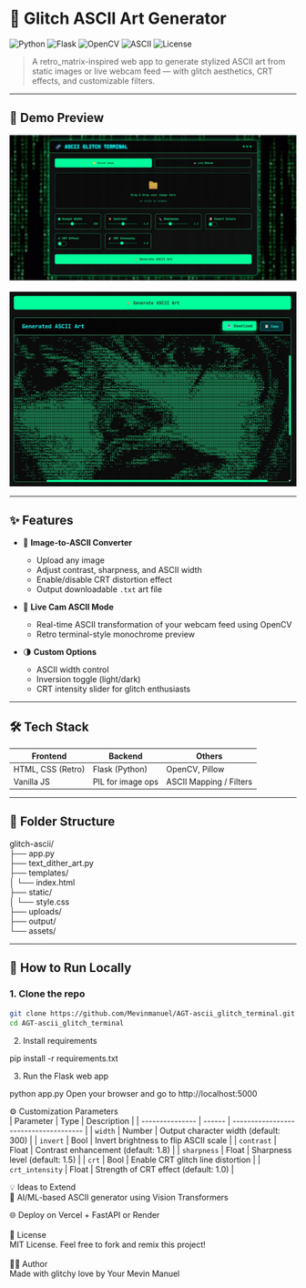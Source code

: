 # 🧬 Glitch ASCII Art Generator

![Python](https://img.shields.io/badge/Python-3.10+-blue)
![Flask](https://img.shields.io/badge/Flask-Web_App-lightgrey)
![OpenCV](https://img.shields.io/badge/OpenCV-Live_Cam-green)
![ASCII](https://img.shields.io/badge/ASCII-Glitch_Mode-purple)
![License](https://img.shields.io/badge/License-MIT-blue)

> A retro_matrix-inspired web app to generate stylized ASCII art from static images or live webcam feed — with glitch aesthetics, CRT effects, and customizable filters.

---

## 🌈 Demo Preview

<div align="center">
  <img src="9.jpg" width="700" alt="Image to ASCII Upload Demo"/>
  <br><br>
  <img src="8.jpg" width="700" alt="Live Webcam ASCII Art"/>
</div>

---

## ✨ Features

- 🎨 **Image-to-ASCII Converter**
  - Upload any image
  - Adjust contrast, sharpness, and ASCII width
  - Enable/disable CRT distortion effect
  - Output downloadable `.txt` art file

- 📸 **Live Cam ASCII Mode**
  - Real-time ASCII transformation of your webcam feed using OpenCV
  - Retro terminal-style monochrome preview

- 🌗 **Custom Options**
  - ASCII width control
  - Inversion toggle (light/dark)
  - CRT intensity slider for glitch enthusiasts

---

## 🛠 Tech Stack

| Frontend         | Backend           | Others            |
|------------------|-------------------|-------------------|
| HTML, CSS (Retro) | Flask (Python)    | OpenCV, Pillow    |
| Vanilla JS       | PIL for image ops | ASCII Mapping / Filters |

---

## 📂 Folder Structure <br>

glitch-ascii/ <br>
├── app.py <br>
├── text_dither_art.py <br>
├── templates/ <br>
│ └── index.html <br>
├── static/ <br>
│ └── style.css <br>
├── uploads/ <br>
├── output/ <br>
└── assets/ <br>


---

## 🚀 How to Run Locally

### 1. Clone the repo

```bash
git clone https://github.com/Mevinmanuel/AGT-ascii_glitch_terminal.git
cd AGT-ascii_glitch_terminal
```

2. Install requirements

pip install -r requirements.txt
<br>

3. Run the Flask web app

python app.py
Open your browser and go to http://localhost:5000
<br>



⚙️ Customization Parameters <br>
| Parameter       | Type   | Description                           |
| --------------- | ------ | ------------------------------------- |
| `width`         | Number | Output character width (default: 300) |
| `invert`        | Bool   | Invert brightness to flip ASCII scale |
| `contrast`      | Float  | Contrast enhancement (default: 1.8)   |
| `sharpness`     | Float  | Sharpness level (default: 1.5)        |
| `crt`           | Bool   | Enable CRT glitch line distortion     |
| `crt_intensity` | Float  | Strength of CRT effect (default: 1.0) |



💡 Ideas to Extend <br>
🧬 AI/ML-based ASCII generator using Vision Transformers<br>

🌐 Deploy on Vercel + FastAPI or Render
<br><br>
📜 License<br>
MIT License. Feel free to fork and remix this project!
<br><br>
👨‍💻 Author<br>
Made with glitchy love by Your Mevin Manuel
